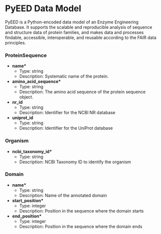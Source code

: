 # PyEED Data Model

PyEED is a Python-encoded data model of an Enzyme Engineering Database. It supports the scalable and reproducible analysis of sequence and structure data of protein families, and makes data and processes findable, accessible, interoperable, and reusable according to the FAIR data principles.

### ProteinSequence

- __name*__
  - Type: string
  - Description: Systematic name of the protein.
- __amino_acid_sequence*__
  - Type: string
  - Description: The amino acid sequence of the protein sequence object.
- __nr_id__
  - Type: string
  - Description: Identifier for the NCBI NR database
- __uniprot_id__
  - Type: string
  - Description: Identifier for the UniProt database


### Organism

- __ncbi_taxonomy_id*__
  - Type: string
  - Description: NCBI Taxonomy ID to identify the organism

### Domain

- __name*__
  - Type: string
  - Description: Name of the annotated domain
- __start_position*__
  - Type: integer
  - Description: Position in the sequence where the domain starts
- __end_position*__
  - Type: integer
  - Description: Position in the sequence where the domain ends


  



